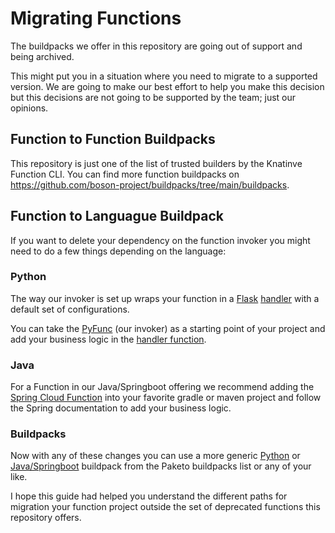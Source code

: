 # Migrating Functions

The buildpacks we offer in this repository are going out of support and being archived.

This might put you in a situation where you need to migrate to a supported version. We are going to make our best effort to help you make this decision but this decisions are not going to be supported by the team; just our opinions.

## Function to Function Buildpacks

This repository is just one of the list of trusted builders by the Knatinve Function CLI. You can find more function buildpacks on https://github.com/boson-project/buildpacks/tree/main/buildpacks.

## Function to Languague Buildpack

If you want to delete your dependency on the function invoker you might need to do a few things depending on the language:

### Python

The way our invoker is set up wraps your function in a [Flask](https://flask.palletsprojects.com/) [handler](https://github.com/vmware-tanzu/function-buildpacks-for-knative/blob/main/invokers/python/pyfunc/invoke.py#L94) with a default set of configurations.

You can take the [PyFunc](https://github.com/vmware-tanzu/function-buildpacks-for-knative/blob/main/invokers/python/pyfunc/) (our invoker) as a starting point of your project and add your business logic in the [handler function](https://github.com/vmware-tanzu/function-buildpacks-for-knative/blob/main/invokers/python/pyfunc/invoke.py#L33). 

### Java

For a Function in our Java/Springboot offering we recommend adding the [Spring Cloud Function](https://spring.io/projects/spring-cloud-function/) into your favorite gradle or maven project and follow the Spring documentation to add your business logic.

### Buildpacks

Now with any of these changes you can use a more generic [Python](https://github.com/paketo-buildpacks/python) or [Java/Springboot](https://github.com/paketo-buildpacks/spring-boot) buildpack from the Paketo buildpacks list or any of your like.


I hope this guide had helped you understand the different paths for migration your function project outside the set of deprecated functions this repository offers. 
